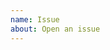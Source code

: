 ```yaml
---
name: Issue
about: Open an issue
---
```


<!-- 

  Important note: This repository is about Yarn 1.x, also called "Classic". We released
  Yarn 2 in January 2020, and multiple other minors since then (note that we slightly
  changed how Yarn is installed, hence why `npm install -g yarn` doesn't show 2.x if
  you run `--version`).
  
  If you get a problem with Yarn 1.x, it is *very* likely to have been fixed in higher
  versions. We recommand that you migrate when you get the chance: the process has been
  refined over the months and should be mostly painless - check here for details:
  
    https://yarnpkg.com/getting-started/migration#why-should-you-migrate
  
  If you hit blockers that aren't addressed in this guide, feel free to ask for help on
  our Discord community server, or our GitHub discussion forum:
  
    https://discord.com/invite/yarnpkg
    https://github.com/yarnpkg/berry/discussions

  If you decide to stay on Yarn 1 regardless, please be aware that we don't plan to
  merge pull requests or release future versions of Classic unless it's to solve an critical
  vulnerability report (which is unlikely).
  
  Thanks for your understanding!

-->
